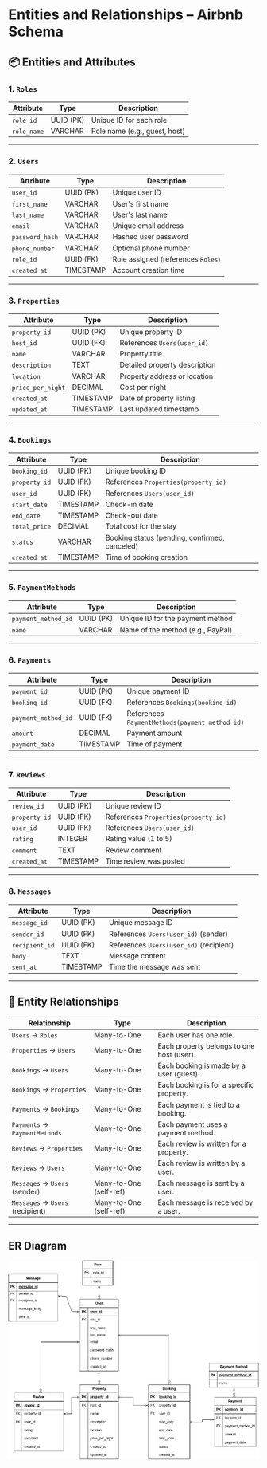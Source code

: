 # Entities and Relationships – Airbnb Schema

## 📦 Entities and Attributes

### 1. `Roles`
| Attribute     | Type      | Description                     |
|---------------|-----------|---------------------------------|
| `role_id`     | UUID (PK) | Unique ID for each role         |
| `role_name`   | VARCHAR   | Role name (e.g., guest, host)   |

---

### 2. `Users`
| Attribute         | Type      | Description                                |
|------------------|-----------|--------------------------------------------|
| `user_id`        | UUID (PK) | Unique user ID                             |
| `first_name`     | VARCHAR   | User's first name                          |
| `last_name`      | VARCHAR   | User's last name                           |
| `email`          | VARCHAR   | Unique email address                       |
| `password_hash`  | VARCHAR   | Hashed user password                       |
| `phone_number`   | VARCHAR   | Optional phone number                      |
| `role_id`        | UUID (FK) | Role assigned (references `Roles`)         |
| `created_at`     | TIMESTAMP | Account creation time                      |

---

### 3. `Properties`
| Attribute         | Type      | Description                                |
|------------------|-----------|--------------------------------------------|
| `property_id`    | UUID (PK) | Unique property ID                         |
| `host_id`        | UUID (FK) | References `Users(user_id)`                |
| `name`           | VARCHAR   | Property title                             |
| `description`    | TEXT      | Detailed property description              |
| `location`       | VARCHAR   | Property address or location               |
| `price_per_night`| DECIMAL   | Cost per night                             |
| `created_at`     | TIMESTAMP | Date of property listing                   |
| `updated_at`     | TIMESTAMP | Last updated timestamp                     |

---

### 4. `Bookings`
| Attribute      | Type      | Description                                 |
|---------------|-----------|----------------------------------------------|
| `booking_id`  | UUID (PK) | Unique booking ID                            |
| `property_id` | UUID (FK) | References `Properties(property_id)`         |
| `user_id`     | UUID (FK) | References `Users(user_id)`                  |
| `start_date`  | TIMESTAMP | Check-in date                                |
| `end_date`    | TIMESTAMP | Check-out date                               |
| `total_price` | DECIMAL   | Total cost for the stay                      |
| `status`      | VARCHAR   | Booking status (pending, confirmed, canceled)|
| `created_at`  | TIMESTAMP | Time of booking creation                     |

---

### 5. `PaymentMethods`
| Attribute            | Type      | Description                               |
|----------------------|-----------|-------------------------------------------|
| `payment_method_id`  | UUID (PK) | Unique ID for the payment method          |
| `name`               | VARCHAR   | Name of the method (e.g., PayPal)         |

---

### 6. `Payments`
| Attribute           | Type      | Description                                     |
|---------------------|-----------|-------------------------------------------------|
| `payment_id`        | UUID (PK) | Unique payment ID                               |
| `booking_id`        | UUID (FK) | References `Bookings(booking_id)`               |
| `payment_method_id` | UUID (FK) | References `PaymentMethods(payment_method_id)`  |
| `amount`            | DECIMAL   | Payment amount                                  |
| `payment_date`      | TIMESTAMP | Time of payment                                 |

---

### 7. `Reviews`
| Attribute      | Type      | Description                                |
|----------------|-----------|--------------------------------------------|
| `review_id`    | UUID (PK) | Unique review ID                           |
| `property_id`  | UUID (FK) | References `Properties(property_id)`       |
| `user_id`      | UUID (FK) | References `Users(user_id)`                |
| `rating`       | INTEGER   | Rating value (1 to 5)                      |
| `comment`      | TEXT      | Review comment                             |
| `created_at`   | TIMESTAMP | Time review was posted                     |

---

### 8. `Messages`
| Attribute       | Type      | Description                                |
|------------------|-----------|--------------------------------------------|
| `message_id`     | UUID (PK) | Unique message ID                          |
| `sender_id`      | UUID (FK) | References `Users(user_id)` (sender)       |
| `recipient_id`   | UUID (FK) | References `Users(user_id)` (recipient)    |
| `body`           | TEXT      | Message content                            |
| `sent_at`        | TIMESTAMP | Time the message was sent                  |

---

## 🔗 Entity Relationships

| Relationship                      | Type                      | Description                                                  |
|----------------------------------|---------------------------|--------------------------------------------------------------|
| `Users` → `Roles`                | Many-to-One               | Each user has one role.                                      |
| `Properties` → `Users`           | Many-to-One               | Each property belongs to one host (user).                    |
| `Bookings` → `Users`             | Many-to-One               | Each booking is made by a user (guest).                      |
| `Bookings` → `Properties`        | Many-to-One               | Each booking is for a specific property.                     |
| `Payments` → `Bookings`          | Many-to-One               | Each payment is tied to a booking.                           |
| `Payments` → `PaymentMethods`    | Many-to-One               | Each payment uses a payment method.                          |
| `Reviews` → `Properties`         | Many-to-One               | Each review is written for a property.                       |
| `Reviews` → `Users`              | Many-to-One               | Each review is written by a user.                            |
| `Messages` → `Users` (sender)    | Many-to-One (self-ref)    | Each message is sent by a user.                              |
| `Messages` → `Users` (recipient) | Many-to-One (self-ref)    | Each message is received by a user.                          |

---

## ER Diagram

![ER Diagram](./ERD.png)
